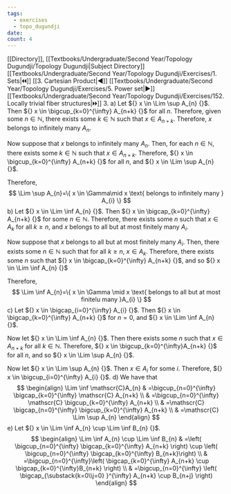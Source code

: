 ```yaml
---
tags:
  - exercises
  - topo_dugundji
date: 
count: 4
---
```

[[Directory]], [[Textbooks/Undergraduate/Second Year/Topology Dugundji/Topology Dugundji|Subject Directory]]
[[Textbooks/Undergraduate/Second Year/Topology Dugundji/Exercises/1. Sets|🞀🞀]] [[3. Cartesian Product|◀]] [[Textbooks/Undergraduate/Second Year/Topology Dugundji/Exercises/5. Power set|▶]] [[Textbooks/Undergraduate/Second Year/Topology Dugundji/Exercises/152. Locally trivial fiber structures|🞂🞂]]
3. 
a)
Let ${} x \in \Lim \sup  A_{n} {}$. Then ${} x \in \bigcup_{k=0}^{\infty} A_{n+k} {}$ for all $n$. Therefore, given some ${} n \in \mathbb{N} {}$, there exists some ${} k \in \mathbb{N} {}$ such that ${} x \in A_{n+k} {}$. Therefore, $x {}$ belongs to infinitely many ${} A_{n} {}$. 

Now suppose that $x {}$ belongs to infinitely many $A_{n}$. Then, for each ${} n \in \mathbb{N} {}$, there exists some ${} k \in \mathbb{N} {}$ such that ${} x \in A_{n+k} {}$. Therefore, ${} x \in \bigcup_{k=0}^{\infty} A_{n+k} {}$ for all $n$, and ${} x \in  \Lim \sup A_{n} {}$.

Therefore, 
$$
\Lim \sup A_{n}=\{ x \in \Gamma\mid x \text{ belongs to infinitely many } A_{i} \}
$$
b)
Let ${} x \in \Lim \inf A_{n} {}$. Then ${} x \in \bigcap_{k=0}^{\infty} A_{n+k} {}$ for some ${} n \in \mathbb{N} {}$. Therefore, there exists some $n$ such that ${} x \in A_{k} {}$ for all ${} k \geq n {}$, and $x$ belongs to all but at most finitely many $A_{i}$.

Now suppose that $x$ belongs to all but at most finitely many $A_{i}$. Then, there exists some ${} n \in \mathbb{N} {}$ such that for all ${} k \geq n {}$, ${} x \in A_{k} {}$. Therefore, there exists some $n$ such that ${} x \in \bigcap_{k=0}^{\infty} A_{n+k} {}$, and so ${} x \in \Lim \inf  A_{n} {}$

Therefore,
$$
\Lim  \inf A_{n}=\{ x \in \Gamma \mid  x \text{ belongs to all but at most finitelu many }A_{i} \}
$$
c)
Let ${} x \in \bigcap_{i=0}^{\infty} A_{i} {}$. Then ${} x \in \bigcap_{k=0}^{\infty} A_{n+k} {}$ for ${} n=0 {}$, and ${} x \in \Lim \inf A_{n} {}$. 

Now let ${} x \in \Lim \inf A_{n} {}$. Then there exists some $n$ such that ${} x \in A_{n+k} {}$ for all ${} k \in \mathbb{N} {}$. Therefore, ${} x \in \bigcup_{k=0}^{\infty}A_{n+k}  {}$ for all $n$, and so ${} x \in \Lim \sup A_{n} {}$.

Now let ${} x \in \Lim  \sup A_{n} {}$. Then ${} x \in A_{i} {}$ for some $i$. Therefore, ${} x \in \bigcup_{i=0}^{\infty} A_{i} {}$.
d)
We have that
$$
\begin{align}
\Lim \inf \mathscr{C}A_{n} & =\bigcup_{n=0}^{\infty} \bigcap_{k=0}^{\infty} \mathscr{C} A_{n+k} \\
  & =\bigcup_{n=0}^{\infty} \mathscr{C} \bigcup_{k=0}^{\infty} A_{n+k} \\
  & =\mathscr{C} \bigcap_{n=0}^{\infty} \bigcup_{k=0}^{\infty} A_{n+k} \\
  & =\mathscr{C} \Lim \sup A_{n}
\end{align}
$$
e)
Let ${} x \in \Lim \inf A_{n} \cup \Lim \inf  B_{n}  {}$. 
$$
\begin{align}
\Lim \inf A_{n} \cup \Lim \inf  B_{n}  & =\left( \bigcup_{n=0}^{\infty} \bigcap_{k=0}^{\infty} A_{n+k} \right) \cup \left( \bigcup_{n=0}^{\infty}  \bigcap_{k=0}^{\infty} B_{n+k}\right) \\
  & =\bigcup_{n=0}^{\infty}\left( \bigcap_{k=0}^{\infty} A_{n+k} \cup  \bigcap_{k=0}^{\infty}B_{n+k}  \right) \\
  & =\bigcup_{n=0}^{\infty} \left( \bigcap_{\substack{k=0\\j=0} }^{\infty} A_{n+k} \cup B_{n+j} \right)
\end{align}
$$